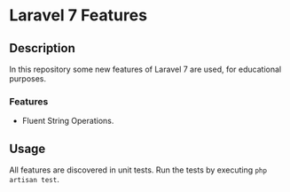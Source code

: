 # Laravel 7 Features

## Description

In this repository some new features of Laravel 7 are used, for educational purposes.

### Features

- Fluent String Operations.

## Usage

All features are discovered in unit tests. Run the tests by executing `php artisan test`.
